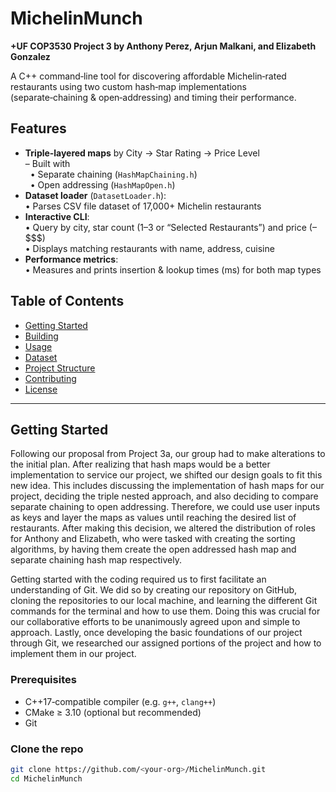   # MichelinMunch
  **+UF COP3530 Project 3 by Anthony Perez, Arjun Malkani, and Elizabeth Gonzalez**

A C++ command‑line tool for discovering affordable Michelin‑rated restaurants using two custom hash‑map implementations (separate‑chaining & open‑addressing) and timing their performance.

## Features

- **Triple‑layered maps** by City → Star Rating → Price Level  
  – Built with  
  &nbsp;&nbsp;• Separate chaining (`HashMapChaining.h`)  
  &nbsp;&nbsp;• Open addressing (`HashMapOpen.h`)  
- **Dataset loader** (`DatasetLoader.h`):  
  • Parses CSV file dataset of 17,000+ Michelin restaurants
- **Interactive CLI**:  
  • Query by city, star count (1–3 or “Selected Restaurants”) and price ($–$$$$)  
  • Displays matching restaurants with name, address, cuisine
- **Performance metrics**:  
  • Measures and prints insertion & lookup times (ms) for both map types

## Table of Contents

- [Getting Started](#getting-started)  
- [Building](#building)  
- [Usage](#usage)  
- [Dataset](#dataset)  
- [Project Structure](#project-structure)  
- [Contributing](#contributing)  
- [License](#license)

---

## Getting Started
Following our proposal from Project 3a, our group had to make alterations to the initial plan. After realizing that hash maps would be a better implementation to service our project, we shifted our design goals to fit this new idea. This includes discussing the implementation of hash maps for our project, deciding the triple nested approach, and also deciding to compare separate chaining to open addressing. Therefore, we could use user inputs as keys and layer the maps as values until reaching the desired list of restaurants. After making this decision, we altered the distribution of roles for Anthony and Elizabeth, who were tasked with creating the sorting algorithms, by having them create the open addressed hash map and separate chaining hash map respectively.

Getting started with the coding required us to first facilitate an understanding of Git. We did so by creating our repository on GitHub, cloning the repositories to our local machine, and learning the different Git commands for the terminal and how to use them. Doing this was crucial for our collaborative efforts to be unanimously agreed upon and simple to approach. Lastly, once developing the basic foundations of our project through Git, we researched our assigned portions of the project and how to implement them in our project.

### Prerequisites

- C++17‑compatible compiler (e.g. `g++`, `clang++`)  
- CMake ≥ 3.10 (optional but recommended)  
- Git

### Clone the repo

```bash
git clone https://github.com/<your‑org>/MichelinMunch.git
cd MichelinMunch
